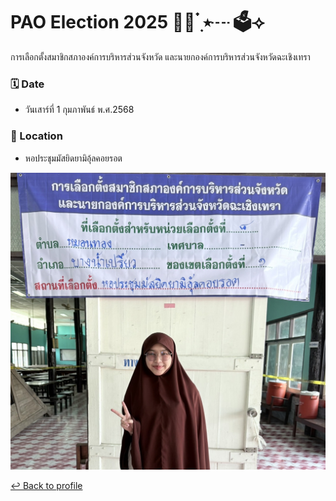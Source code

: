 # PAO Election 2025 ✍🏻 ๋࣭ ⭑┈ 🗳️⟢

การเลือกตั้งสมาชิกสภาองค์การบริหารส่วนจังหวัด และนายกองค์การบริหารส่วนจังหวัดฉะเชิงเทรา

### 🗓️ Date 
- วันเสาร์ที่ 1 กุมภาพันธ์ พ.ศ.2568

### 📍 Location 
- หอประชุมมัสยิดยามิอุ้ลคอยรอต

![img](img/election.jpg)

 [↩️ Back to profile](README.md)
